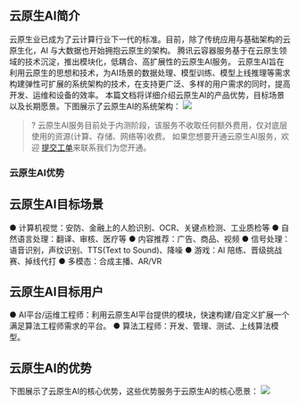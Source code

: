 ## 云原生AI简介

云原生业已成为了云计算行业下一代的标准。目前，除了传统应用与基础架构的云原生化，AI  与大数据也开始拥抱云原生的架构。
腾讯云容器服务基于在云原生领域的技术沉淀，推出模块化，低耦合、高扩展性的云原生AI服务。
云原生AI旨在利用云原生的思想和技术，为AI场景的数据处理、模型训练、模型上线推理等需求构建弹性可扩展的系统架构的技术，在支持更广泛、多样的用户需求的同时，提高开发、运维和设备的效率。
本篇文档将详细介绍云原生AI的产品优势，目标场景以及长期愿景。下图展示了云原生AI的系统架构：
![](https://main.qcloudimg.com/raw/36d2c271659242e8f955577ab41a0f53.png)
>? 云原生AI服务目前处于内测阶段，该服务不收取任何额外费用，仅对底层使用的资源(计算、存储、网络等)收费。
>如果您想要开通云原生AI服务，欢迎 [提交工单](https://console.cloud.tencent.com/workorder/category)来联系我们为您开通。
>
### 云原生AI优势

## 云原生AI目标场景

● 计算机视觉：安防、金融上的人脸识别、OCR、关键点检测、工业质检等
● 自然语言处理：翻译、审核、医疗等
● 内容推荐：广告、商品、视频
● 信号处理：语音识别，声纹识别、TTS(Text to Sound)、降噪
● 游戏：AI 陪练、晋级挑战赛、掉线代打
● 多模态：合成主播、AR/VR

## 云原生AI目标用户
● AI平台/运维工程师：利用云原生AI平台提供的模块，快速构建/自定义扩展一个满足算法工程师需求的平台。
● 算法工程师：开发、管理、测试、上线算法模型。



## 云原生AI的优势
下图展示了云原生AI的核心优势，这些优势服务于云原生AI的核心愿景：
![](https://main.qcloudimg.com/raw/50f25f2c5fb2344af547238085dee0fc.png)



